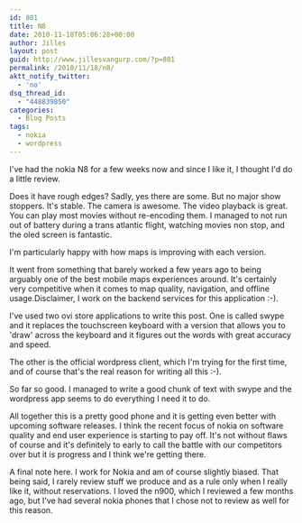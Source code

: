 ```yaml
---
id: 801
title: N8
date: 2010-11-18T05:06:28+00:00
author: Jilles
layout: post
guid: http://www.jillesvangurp.com/?p=801
permalink: /2010/11/18/n8/
aktt_notify_twitter:
  - 'no'
dsq_thread_id:
  - "448839850"
categories:
  - Blog Posts
tags:
  - nokia
  - wordpress
---
```

I've had the nokia N8 for a few weeks now and since I like it, I thought I'd do a little review.

Does it have rough edges? Sadly, yes there are some. But no major show stoppers. It's stable. The camera is awesome. The video playback is great. You can play most movies without re-encoding them. I managed to not run out of battery during a trans atlantic flight, watching movies non stop, and the oled screen is fantastic.

I'm particularly happy with how maps is improving with each version. 

It went from something that barely worked a few years ago to being arguably one of the best mobile maps experiences around. It's certainly very competitive when it comes to map quality, navigation, and offline usage.Disclaimer, I work on the backend services for this application :-).

I've used two ovi store applications to write this post. One is called swype and it replaces the touchscreen keyboard with a version that allows you to 'draw' across the keyboard and it figures out the words with great accuracy and speed.

The other is the official wordpress client, which I'm trying for the first time, and of course that's the real reason for writing all this :-). 

So far so good. I managed to write a good chunk of text with swype and the wordpress app seems to do everything I need it to do.

All together this is a pretty good phone and it is getting even better with upcoming software releases. I think the recent focus of nokia on software quality and end user experience is starting to pay off. It's not without flaws of course and it's definitely to early to call the battle with our competitors over but it is progress and I think we're getting there.

A final note here. I work for Nokia and am of course slightly biased. That being said, I rarely review stuff we produce and as a rule only when I really like it, without reservations. I loved the n900, which I reviewed a few months ago, but I've had several nokia phones that I chose not to review as well for this reason.